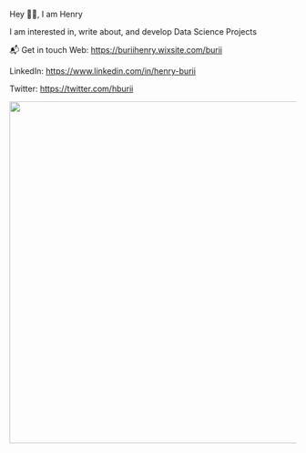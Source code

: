 Hey 👋🏻, I am Henry

 I am interested in, write about, and develop Data Science Projects

 📬 Get in touch
Web: https://buriihenry.wixsite.com/burii                             

LinkedIn: https://www.linkedin.com/in/henry-burii

Twitter: https://twitter.com/hburii

<img src=(![slim-jim-_dribbble_-_800x600_]https://user-images.githubusercontent.com/19470424/124123603-2a94dc80-da80-11eb-8b0c-db1bd46f01bc.gif)
 width="800" height="600"/>

